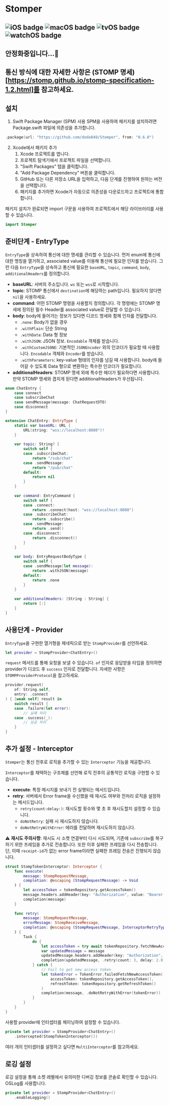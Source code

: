 # Stomper
![iOS badge](https://img.shields.io/badge/iOS-14.0%2B-black)
![macOS badge](https://img.shields.io/badge/macOS-11.0%2B-black)
![tvOS badge](https://img.shields.io/badge/tvOS-14.0%2B-black)
![watchOS badge](https://img.shields.io/badge/watchOS-7.0%2B-black)
---
안정화중입니다...🙇
---

통신 방식에 대한 자세한 사항은 (STOMP 명세)[https://stomp.github.io/stomp-specification-1.2.html]를 참고하세요.
---

## 설치
1. Swift Package Manager (SPM) 사용
SPM을 사용하여 패키지를 설치하려면 Package.swift 파일에 의존성을 추가합니다.
```swift
.package(url: "https://github.com/dodo849/Stomper", from: "0.6.0")
```
2. Xcode에서 패키지 추가
    1. Xcode 프로젝트를 엽니다.
    2. 프로젝트 탐색기에서 프로젝트 파일을 선택합니다.
    3. "Swift Packages" 탭을 클릭합니다.
    4. "Add Package Dependency" 버튼을 클릭합니다.
    5. GitHub 또는 다른 저장소 URL을 입력하고, 다음 단계를 진행하여 원하는 버전을 선택합니다.
    6. 패키지를 추가하면 Xcode가 자동으로 의존성을 다운로드하고 프로젝트에 통합합니다.

패키지 설치가 완료되면 import 구문을 사용하여 프로젝트에서 해당 라이브러리를 사용할 수 있습니다.
```swift
import Stomper
```

## 준비단계 - EntryType

`EntryType`을 상속하여 통신에 대한 명세를 관리할 수 있습니다. 먼저 enum에 통신에 대한 명칭을 열거하고, associated value를 이용해 통신에 필요한 인자를 받습니다. 그런 다음 `EntryType`을 상속하고 통신에 필요한 `baseURL`, `topic`, `command`, `body`, `additionalHeaders`를 정의합니다.

- **baseURL**: 서버의 주소입니다. `ws` 또는 `wss`로 시작합니다.
- **topic**: STOMP 통신에서 `destination`에 해당하는 path입니다. 필요하지 않다면 `nil`을 사용하세요.
- **command**: 어떤 STOMP 명령을 사용할지 정의합니다. 각 명령에는 STOMP 명세에 정의된 필수 Header를 associated value로 전달할 수 있습니다.
- **body**: body에 들어가는 정보가 있다면 디코드 명세와 함께 인자를 전달합니다.
  - `.none`: Body가 없을 경우
  - `.withPlain`: 단순 String
  - `.withData`: Data 형 정보
  - `.withJSON`: JSON 정보. `Encodable` 객체를 받습니다.
  - `.withCustomJSONE`: 기본적인 `JSONEncoder` 외의 인코더가 필요할 때 사용합니다. `Encodable` 객체와 `Encoder`를 받습니다.
  - `.withParameters`: key-value 형태의 인자를 넘길 때 사용합니다. body에 들어갈 수 있도록 Data 형으로 변환하는 특수한 인코더가 필요합니다.
- **additionalHeaders**: STOMP 명세 외에 특수한 헤더가 필요하다면 사용합니다. 만약 STOMP 명세와 겹치게 된다면 additionalHeaders가 우선됩니다.

```swift
enum ChatEntry {
    case connect
    case subscribeChat
    case sendMessage(message: ChatRequestDTO)
    case disconnect
}

extension ChatEntry: EntryType {
    static var baseURL: URL {
        URL(string: "wss://localhost:8080")!
    }
    
    var topic: String? {
        switch self {
        case .subscribeChat:
            return "/sub/chat"
        case .sendMessage:
            return "/pub/chat"
        default:
            return nil
        }
    }
    
    var command: EntryCommand {
        switch self {
        case .connect: 
            return .connect(host: "wss://localhost:8080")
        case .subscribeChat:
            return .subscribe()
        case .sendMessage:
            return .send()
        case .disconnect:
            return .disconnect()
        }
    }
    
    var body: EntryRequestBodyType {
        switch self {
        case .sendMessage(let message):
            return .withJSON(message)
        default:
            return .none
        }
    }
    
    var additionalHeaders: [String : String] {
        return [:]
    }
}
```

## 사용단계 - Provider

`EntryType`을 구현한 열거형을 제네릭으로 받는 `StompProvider`를 선언하세요.

```swift
let provider = StompProvider<ChatEntry>()
```

`request` 메서드를 통해 요청을 보낼 수 있습니다. `of` 인자로 응답받을 타입을 정의하면 provider가 디코드 후 `success` 인자로 전달합니다. 자세한 사항은 `STOMPProviderProtocol`을 참고하세요.

```swift
provider.request(
    of: String.self,
    entry: .connect
) { [weak self] result in
    switch result {
    case .failure(let error):
        // 실패 처리
    case .success(_):
        // 성공 처리
    }
}
```

## 추가 설정 - Interceptor

`Stomper`는 통신 전후로 로직을 추가할 수 있는 `Interceptor` 기능을 제공합니다.

`Interceptor`를 채택하는 구조체를 선언해 로직 전후의 공통적인 로직을 구현할 수 있습니다.
- **execute**: 특정 메시지를 보내기 전 실행되는 메서드입니다.
- **retry**: 서버에서 Error frame을 수신했을 때 재시도 여부와 전처리 로직을 설정하는 메서드입니다.
  - `retry(count:delay:)`: 재시도할 횟수와 몇 초 후 재시도할지 설정할 수 있습니다.
  - `doNotRetry`: 실패 시 재시도하지 않습니다.
  - `doNotRetryWithError`: 에러를 전달하며 재시도하지 않습니다.

⚠️ **재시도 주의사항**: 재시도 시 소켓 연결부터 다시 시도되며, 기존에 `subscribe`를 복구하기 위한 프레임을 추가로 전송합니다. 또한 이후 실패한 프레임을 다시 전송합니다. 단, 이때 `receipt-id`가 없는 error frame이라면 실패한 프레임 전송은 진행되지 않습니다.

```swift
struct StompTokenInterceptor: Interceptor {
    func execute(
        message: StompRequestMessage,
        completion: @escaping (StompRequestMessage) -> Void
    ) {
        let accessToken = tokenRepository.getAccessToken()
        message.headers.addHeader(key: "Authorization", value: "Bearer \(accessToken)")
        completion(message)
    }
    
    func retry(
        message: StompRequestMessage,
        errorMessage: StompReceiveMessage,
        completion: @escaping (StompRequestMessage, InterceptorRetryType) -> Void
    ) {
        Task {
            do {
                let accessToken = try await tokenRepository.fetchNewAccessToken()
                var updatedMessage = message
                updatedMessage.headers.addHeader(key: "Authorization", value: "Bearer \(accessToken)")
                completion(updatedMessage, .retry(count: 3, delay: 2.0))
            } catch {
                // Fail to get new access token
                let tokenError = TokenError.failedFetchNewAccessToken(
                    accessToken: tokenRepository.getAccessToken(),
                    refreshToken: tokenRepository.getRefreshToken()
                )
                completion(message, .doNotRetryWithError(tokenError))
            }
        }
    }
}
```

사용할 provider에 인터셉터를 체이닝하여 설정할 수 있습니다.

```swift
private let provider = StompProvider<ChatEntry>()
    .intercepted(StompTokenInterceptor())
```

여러 개의 인터셉터를 설정하고 싶다면 `MultiInterceptor`를 참고하세요.

## 로깅 설정

로깅 설정을 통해 소켓 레벨에서 유의미한 디버깅 정보를 콘솔로 확인할 수 있습니다. OSLog를 사용합니다.

```swift
private let provider = StompProvider<ChatEntry>()
    .enableLogging()
```
